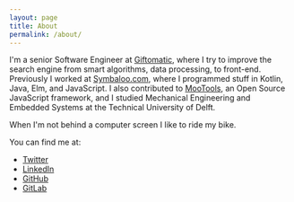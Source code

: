 ```yaml
---
layout: page
title: About
permalink: /about/
---
```


I'm a senior Software Engineer at [Giftomatic](https://www.giftomatic.nl), where
I try to improve the search engine from smart algorithms, data processing, to
front-end. Previously I worked at [Symbaloo.com](https://www.symbaloo.com),
where I programmed stuff in Kotlin, Java, Elm, and JavaScript. I also
contributed to [MooTools](https://mootools.net), an Open Source JavaScript
framework, and I studied Mechanical Engineering and Embedded Systems at the
Technical University of Delft.

When I'm not behind a computer screen I like to ride my bike.

You can find me at:

- [Twitter](https://twitter.com/astolwijk)
- [LinkedIn](https://www.linkedin.com/in/arian-stolwijk/)
- [GitHub](https://github.com/arian)
- [GitLab](https://gitlab.com/arian)
